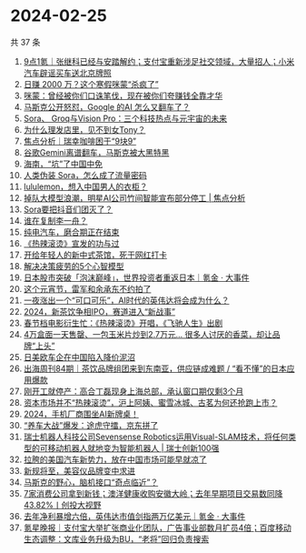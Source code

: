 # 2024-02-25

共 37 条

<!-- BEGIN 36KR -->
<!-- 最后更新时间 2024-02-25 07:04:46 +0800 -->
1. [9点1氪｜张继科已经与安踏解约；支付宝重新涉足社交领域，大量招人；小米汽车辟谣买车送北京牌照](https://36kr.com/p/2661257629443843)
1. [日赚 2000 万？这个寒假咪蒙“杀疯了”](https://36kr.com/p/2661207987398404)
1. [咪蒙：曾经被你们口诛笔伐，现在被你们夸赚钱全靠才华](https://36kr.com/p/2661045050221318)
1. [马斯克公开怒怼，Google 的AI 怎么又翻车了？](https://36kr.com/p/2661048823210752)
1. [Sora、 Groq与Vision Pro：三个科技热点与元宇宙的未来](https://36kr.com/p/2659817626723073)
1. [为什么理发店里，见不到女Tony？](https://36kr.com/p/2661846480823045)
1. [焦点分析｜瑞幸咖啡困于“9块9”](https://36kr.com/p/2660973359032065)
1. [谷歌Gemini离谱翻车，马斯克被大黑特黑](https://36kr.com/p/2662064184419072)
1. [海南，“坑”了中国中免](https://36kr.com/p/2661267169529349)
1. [人类伪装 Sora，怎么成了流量密码](https://36kr.com/p/2662054271936265)
1. [lululemon，想入中国男人的衣柜？](https://36kr.com/p/2661783205416450)
1. [掉队大模型浪潮，明星AI公司竹间智能宣布部分停工 | 焦点分析](https://36kr.com/p/2658348660489352)
1. [Sora要把抖音们团灭了？](https://36kr.com/p/2661219401747976)
1. [谁在复制李一舟？](https://36kr.com/p/2661806534370053)
1. [纯电汽车，磨合期正在结束](https://36kr.com/p/2661832601118473)
1. [《热辣滚烫》宣发的功与过](https://36kr.com/p/2661092060226305)
1. [开给年轻人的新中式茶馆，死于网红打卡](https://36kr.com/p/2661735381100289)
1. [解决决策疲劳的5个心智模型](https://36kr.com/p/2655326082973958)
1. [日本股市突破「泡沫巅峰」，世界投资者重返日本｜氪金 · 大事件](https://36kr.com/p/2661964098282241)
1. [这个元宵节，雷军和余承东不约拍了](https://36kr.com/p/2660613213834760)
1. [一夜涨出一个“可口可乐”，AI时代的英伟达将会成为什么？](https://36kr.com/p/2661947077627143)
1. [2024，新茶饮争相IPO，赛道进入“新战事”](https://36kr.com/p/2661184399860482)
1. [春节档电影衍生忙：《热辣滚烫》开唱，《飞驰人生》出剧](https://36kr.com/p/2661205113251584)
1. [4万盒面一天售罄、一包玉米片炒到2.7万元... 很多人讨厌的香菜，却让品牌“上头”](https://36kr.com/p/2661794429429504)
1. [日美欧车企在中国陷入降价泥沼](https://36kr.com/p/2661795130189574)
1. [出海周刊84期｜茶饮品牌组团来到东南亚，供应链成难题 / “看不懂”的日本应用爆款](https://36kr.com/p/2661189505245954)
1. [刚开工就停产：高合丁磊现身上海总部，承认窗口期仅剩3个月](https://36kr.com/p/2661311102935810)
1. [资本市场并不“热辣滚烫”，沪上阿姨、蜜雪冰城、古茗为何还抢跑上市？](https://36kr.com/p/2661244914640649)
1. [2024，手机厂商围坐AI新牌桌！](https://36kr.com/p/2661925958831620)
1. [“养车大战”爆发：途虎守擂，京东拼了](https://36kr.com/p/2661942091720448)
1. [瑞士机器人科技公司Sevensense Robotics运用Visual-SLAM技术，将任何类型的可移动机器人就地变为智能机器人 | 瑞士创新100强](https://36kr.com/p/2661940719570439)
1. [拉胯的美国汽车新势力，放在中国市场可能早就凉了](https://36kr.com/p/2661833163138819)
1. [新规将至，美容仪品牌变中求进](https://36kr.com/p/2661012091725575)
1. [马斯克的野心，脑机接口“奇点临近”？](https://36kr.com/p/2661082158523143)
1. [7家消费公司拿到新钱；澳洋健康收购安徽大岭；去年早期项目交易数同降43.82%丨创投大视野](https://36kr.com/p/2661264472253190)
1. [去年净利暴增六倍，英伟达市值剑指两万亿美元｜氪金 · 大事件](https://36kr.com/p/2660760456569602)
1. [氪星晚报｜支付宝大举扩张商业化团队，广告事业部数月扩员4倍；百度移动生态调整：文库业务升级为BU，“老将”回归负责搜索](https://36kr.com/p/2660909273867015)
<!-- END 36KR -->